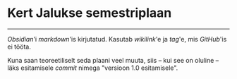# Kert Jalukse semestriplaan
---
_Obsidian_'i _markdown_'is kirjutatud. Kasutab _wikilink_'e ja _tag_'e, mis _GitHub_'is ei tööta.

Kuna saan teoreetiliselt seda plaani veel muuta, siis – kui see on oluline – läks esitamisele _commit_ nimega "versioon 1.0 esitamisele".
